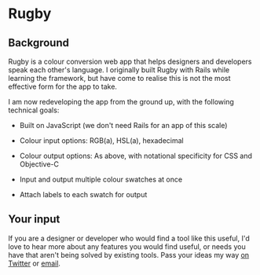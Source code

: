 # Rugby

## Background

Rugby is a colour conversion web app that helps designers and developers speak each other's language. I originally built Rugby with Rails while learning the framework, but have come to realise this is not the most effective form for the app to take.

I am now redeveloping the app from the ground up, with the following technical goals:

- Built on JavaScript (we don't need Rails for an app of this scale)

- Colour input options: RGB(a), HSL(a), hexadecimal

- Colour output options: As above, with notational specificity for CSS and Objective-C

- Input and output multiple colour swatches at once

- Attach labels to each swatch for output

## Your input

If you are a designer or developer who would find a tool like this useful, I'd love to hear more about any features you would find useful, or needs you have that aren't being solved by existing tools. Pass your ideas my way [on Twitter](http://www.twitter.com/cole_peters) or [email](mailto:cole@colepeters.com?subject=Rugby).